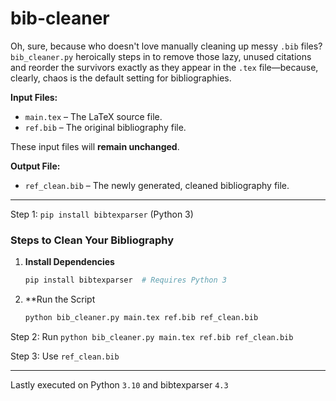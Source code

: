 # bib-cleaner
Oh, sure, because who doesn't love manually cleaning up messy `.bib` files? `bib_cleaner.py` heroically steps in to remove those lazy, unused citations and reorder the survivors exactly as they appear in the `.tex` file—because, clearly, chaos is the default setting for bibliographies.

**Input Files:**
- `main.tex` – The LaTeX source file.
- `ref.bib` – The original bibliography file.  

These input files will **remain unchanged**.

**Output File:**
- `ref_clean.bib` – The newly generated, cleaned bibliography file.

------------------------------------------------------------------------------
Step 1: `pip install bibtexparser` (Python 3)

### Steps to Clean Your Bibliography

1. **Install Dependencies**  
   ```sh
   pip install bibtexparser  # Requires Python 3
2. **Run the Script
   ```sh
   python bib_cleaner.py main.tex ref.bib ref_clean.bib


Step 2: Run `python bib_cleaner.py main.tex ref.bib ref_clean.bib` 

Step 3: Use `ref_clean.bib`



_____________
Lastly executed on Python `3.10` and bibtexparser `4.3`
